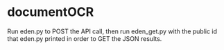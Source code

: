 # documentOCR

Run eden.py to POST the API call, then run eden_get.py with the public id that eden.py printed in order to GET the JSON results.
